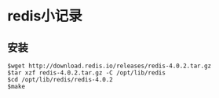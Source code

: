 # redis小记录

## 安装

``` shell
$wget http://download.redis.io/releases/redis-4.0.2.tar.gz
$tar xzf redis-4.0.2.tar.gz -C /opt/lib/redis
$cd /opt/lib/redis/redis-4.0.2
$make
```